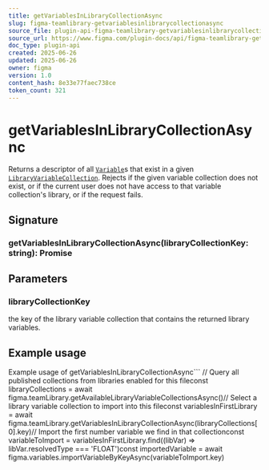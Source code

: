 ```yaml
---
title: getVariablesInLibraryCollectionAsync
slug: figma-teamlibrary-getvariablesinlibrarycollectionasync
source_file: plugin-api-figma-teamlibrary-getvariablesinlibrarycollectionasync.html
source_url: https://www.figma.com/plugin-docs/api/figma-teamlibrary-getvariablesinlibrarycollectionasync/
doc_type: plugin-api
created: 2025-06-26
updated: 2025-06-26
owner: figma
version: 1.0
content_hash: 8e33e77faec738ce
token_count: 321
---
```

# getVariablesInLibraryCollectionAsync

Returns a descriptor of all [`Variable`](/plugin-docs/api/Variable/)s that exist in a given [`LibraryVariableCollection`](/plugin-docs/api/LibraryVariableCollection/).
Rejects if the given variable collection does not exist, or if the current user
does not have access to that variable collection's library, or if the request fails.

## Signature

### getVariablesInLibraryCollectionAsync(libraryCollectionKey: string): Promise

## Parameters

### libraryCollectionKey

the key of the library variable collection that contains the returned library variables.

## Example usage

Example usage of getVariablesInLibraryCollectionAsync```
// Query all published collections from libraries enabled for this fileconst libraryCollections = await figma.teamLibrary.getAvailableLibraryVariableCollectionsAsync()// Select a library variable collection to import into this fileconst variablesInFirstLibrary = await figma.teamLibrary.getVariablesInLibraryCollectionAsync(libraryCollections[0].key)// Import the first number variable we find in that collectionconst variableToImport = variablesInFirstLibrary.find((libVar) => libVar.resolvedType === 'FLOAT')const importedVariable = await figma.variables.importVariableByKeyAsync(variableToImport.key)
```